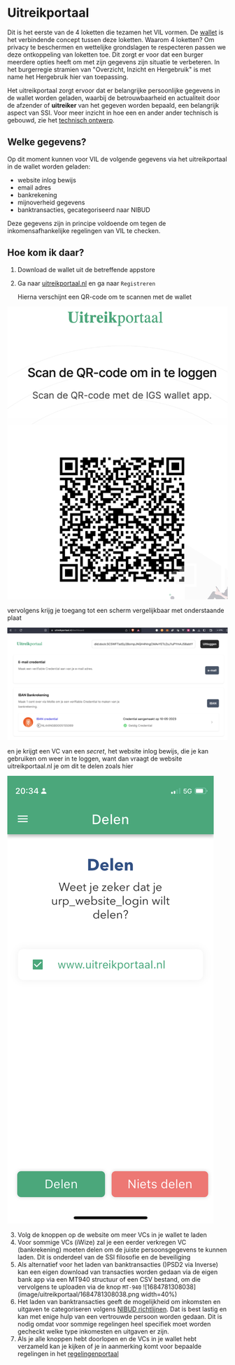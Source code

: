 # Uitreikportaal

Dit is het eerste van de 4 loketten die tezamen het VIL vormen. De [wallet](/wallet.md "SSI Wallet") is het verbindende concept tussen deze loketten. Waarom 4 loketten? Om privacy te beschermen en wettelijke grondslagen te respecteren passen we deze ontkoppeling van loketten toe. Dit zorgt er voor dat een burger meerdere opties heeft om met zijn gegevens zijn situatie te verbeteren. In het burgerregie stramien van "Overzicht, Inzicht en Hergebruik" is met name het Hergebruik hier van toepassing.

Het uitreikportaal zorgt ervoor dat er belangrijke persoonlijke gegevens in de wallet worden geladen, waarbij de betrouwbaarheid en actualiteit door de afzender of **uitreiker** van het gegeven worden bepaald, een belangrijk aspect van SSI. Voor meer inzicht in hoe een en ander ander technisch is gebouwd, zie het [technisch ontwerp](techniek.md).

## Welke gegevens?

Op dit moment kunnen voor VIL de volgende gegevens via het uitreikportaal in de wallet worden geladen:

* website inlog bewijs
* email adres
* bankrekening
* mijnoverheid gegevens
* banktransacties, gecategoriseerd naar NIBUD

Deze gegevens zijn in principe voldoende om tegen de inkomensafhankelijke regelingen van VIL te checken.

## Hoe kom ik daar?

1. Download de wallet uit de betreffende appstore
2. Ga naar [uitreikportaal.nl](https://uitreikportaal.nl) en ga naar `Registreren`

   Hierna verschijnt een QR-code om te scannen met de wallet

![1684780345997](image/uitreikportaal/1684780345997.png)

vervolgens krijg je toegang tot een scherm vergelijkbaar met onderstaande plaat

![1684780527360](image/uitreikportaal/1684780527360.png)

en je krijgt een VC van een *secret*, het website inlog bewijs, die je kan gebruiken om weer in te loggen, want dan vraagt de website uitreikportaal.nl je om dit te delen zoals hier

![1684780746345](image/uitreikportaal/1684780746345.png)

3. Volg de knoppen op de website om meer VCs in je wallet te laden
4. Voor sommige VCs (iWize) zal je een eerder verkregen VC (bankrekening) moeten delen om de juiste persoonsgegevens te kunnen laden. Dit is onderdeel van de SSI filosofie en de beveiliging
5. Als alternatief voor het laden van banktransacties ()PSD2 via Inverse) kan een eigen download van transacties worden gedaan via de eigen bank app via een MT940 structuur of een CSV bestand, om die vervolgens te uploaden via de knop `MT-940`
   ![1684781308038](image/uitreikportaal/1684781308038.png width=40%)
6. Het laden van banktransacties geeft de mogelijkheid om inkomsten en uitgaven te categoriseren volgens [NIBUD richtlijnen](https://www.nibud.nl/onderwerpen/rondkomen/plannen-en-begroten/#Maand). Dat is best lastig en kan met enige hulp van een vertrouwde persoon worden gedaan. Dit is nodig omdat voor sommige regelingen heel specifiek moet worden gecheckt welke type inkomesten en uitgaven er zijn.
7. Als je alle knoppen hebt doorlopen en de VCs in je wallet hebt verzameld kan je kijken of je in aanmerking komt voor bepaalde regelingen in het [regelingenportaal](regelingenportaal.md)
